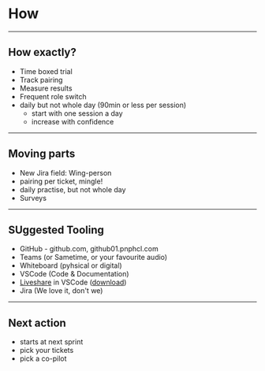 <h1 class="r-fit-text">How</h1>

---

## How exactly?

- Time boxed trial
- Track pairing
- Measure results
- Frequent role switch
- daily but not whole day (90min or less per session)
  - start with one session a day
  - increase with confidence

---

## Moving parts

- New Jira field: Wing-person
- pairing per ticket, mingle!
- daily practise, but not whole day
- Surveys

---

## SUggested Tooling

- GitHub - github.com, github01.pnphcl.com
- Teams (or Sametime, or your favourite audio)
- Whiteboard (pyhsical or digital)
- VSCode (Code & Documentation)
- [Liveshare](https://code.visualstudio.com/learn/collaboration/live-share) in VSCode ([download](https://marketplace.visualstudio.com/items?itemName=MS-vsliveshare.vsliveshare))
- Jira (We love it, don't we)

---

## Next action

- starts at next sprint
- pick your tickets
- pick a co-pilot

